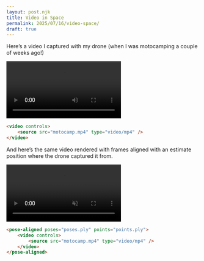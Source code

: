 ```yaml
---
layout: post.njk
title: Video in Space
permalink: 2025/07/16/video-space/
draft: true
---
```


Here’s a video I captured with my drone (when I was motocamping a couple of weeks ago!)

<video controls playsinline style="max-width: 100%">
    <source src="https://vs.benjaminbenben.com/motocamp/720.mp4" type="video/mp4" />
</video>

```html
<video controls>
    <source src="motocamp.mp4" type="video/mp4" />
</video>
```

And here’s the same video rendered with frames aligned with an estimate position where the drone captured it from.

<pose-aligned poses="https://vs.benjaminbenben.com/motocamp/poses.ply" points="https://vs.benjaminbenben.com/motocamp/points.bin.ply">
    <video src="https://vs.benjaminbenben.com/motocamp/720.mp4" crossorigin="anonymous" muted></video>
</pose-aligned>

```html
<pose-aligned poses="poses.ply" points="points.ply">
    <video controls>
        <source src="motocamp.mp4" type="video/mp4" />
    </video>
</pose-aligned>
```


<script src="/js/video-space.js"></script>


